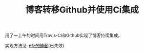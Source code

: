 ﻿---
title: 博客转移Github并使用Ci集成
published: 2018-07-30 9:47:21 +08:00
category: Summary
tags: [Code]
description: ''
image: ./cover.jpg
draft: false
# lang: jp      # 仅当文章语言与 `config.ts` 中的网站语言不同时需要设置
---
用了一上午的时间用Travis-CI和Github实现了博客持续集成。

实现方法见: ~~[nfz的博客](https://blog.nfz.moe/archives/hexo-auto-deploy-with-travis-ci.html)~~(已失效)